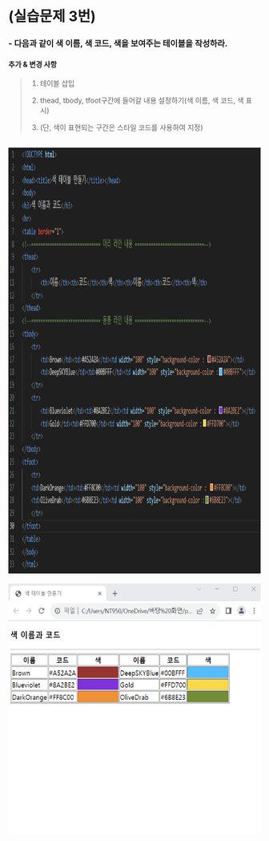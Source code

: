 # (실습문제 3번)

### - 다음과 같이 색 이름, 색 코드, 색을 보여주는 테이블을 작성하라.


 #### 추가 & 변경 사항

>    1. 테이블 삽입
>    >
>    2. thead, tbody, tfoot구간에 들어갈 내용 설정하기(색 이름, 색 코드, 색 표시)
>    >
>    3. (단, 색이 표현되는 구간은 스타일 코드를 사용하여 지정)

<br><img src="1.png" width="1000" height="850" title="px(픽셀) 크기 설정" alt="1번 이미지"></img><br/>
<br><img src="2.png" width="1000" height="500" title="px(픽셀) 크기 설정" alt="1번 이미지"></img><br/>
